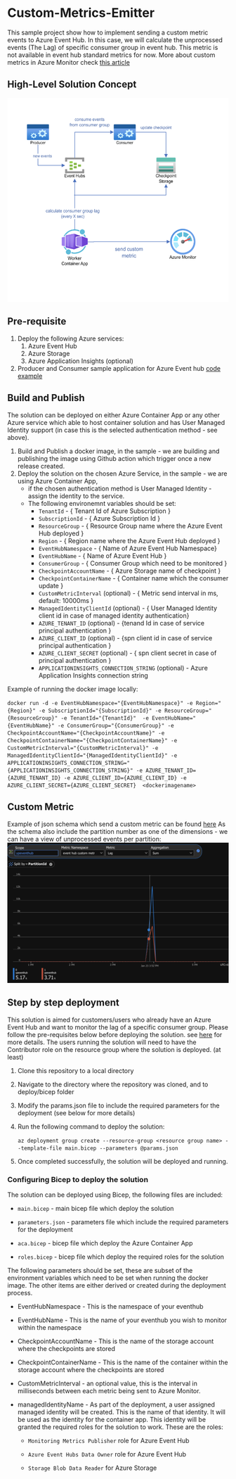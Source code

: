 # Custom-Metrics-Emitter
This sample project show how to implement sending a custom metric events to Azure Event Hub.
In this case, we will calculate the unprocessed events (The Lag) of specific consumer group in event hub.
This metric is not available in event hub standard metrics for now.
More about custom metrics in Azure Monitor check [this article](https://learn.microsoft.com/en-us/azure/azure-monitor/essentials/metrics-custom-overview) 

## High-Level Solution Concept
![image](design/design.png)

## Pre-requisite
1. Deploy the following Azure services:
   1.  Azure Event Hub
   2.  Azure Storage
   3.  Azure Application Insights (optional)
2. Producer and Consumer sample application for Azure Event hub [code example](https://learn.microsoft.com/en-us/azure/event-hubs/event-hubs-dotnet-standard-getstarted-send?tabs=passwordless%2Croles-azure-portal)




## Build and Publish
The solution can be deployed on either Azure Container App or any other Azure service which able to host container solution and has User Managed Identity support (in case this is the selected authentication method - see above).

1. Build and Publish a docker image, in the sample - we are building and publishing the image using Github action which trigger once a new release created.
2. Deploy the solution on the chosen Azure Service, in the sample - we are using Azure Container App, 
   - if the chosen authentication method is User Managed Identity - assign the identity to the service.
   - The following environemnt variables should be set:
     - `TenantId`             - { Tenant Id of Azure Subscription }
     - `SubscriptionId`          - { Azure Subscription Id }
     - `ResourceGroup`            - { Resource Group name where the Azure Event Hub deployed }
     - `Region`                   - { Region name where the Azure Event Hub deployed }
     - `EventHubNamespace`        - { Name of Azure Event Hub Namespace}
     - `EventHubName`             - { Name of Azure Event Hub }
     - `ConsumerGroup`            - { Consumer Group which need to be monitored }
     - `CheckpointAccountName`    - { Azure Storage name of checkpoint }
     - `CheckpointContainerName`  - { Container name which the consumer update }      
     - `CustomMetricInterval` (optional) - { Metric send interval in ms, default: 10000ms }
     - `ManagedIdentityClientId` (optional) - { User Managed Identity client id in case of managed identity authentication}
     - `AZURE_TENANT_ID` (optional) - {tenand Id in case of service principal authentication }
     - `AZURE_CLIENT_ID` (optional) - {spn client id in case of service principal authentication }
     - `AZURE_CLIENT_SECRET` (optional) - { spn client secret in case of principal authentication }
     - `APPLICATIONINSIGHTS_CONNECTION_STRING` (optional) - Azure Application Insights connection string

Example of running the docker image locally:

`docker run -d -e EventHubNamespace="{EventHubNamespace}" -e Region="{Region}" -e SubscriptionId="{SubscriptionId}" -e ResourceGroup="{ResourceGroup}" -e TenantId="{TenantId}"  -e EventHubName="{EventHubName}" -e ConsumerGroup="{ConsumerGroup}" -e CheckpointAccountName="{CheckpointAccountName}" -e CheckpointContainerName="{CheckpointContainerName}" -e CustomMetricInterval="{CustomMetricInterval}" -e ManagedIdentityClientId="{ManagedIdentityClientId}" -e APPLICATIONINSIGHTS_CONNECTION_STRING="{APPLICATIONINSIGHTS_CONNECTION_STRING}" -e AZURE_TENANT_ID={AZURE_TENANT_ID} -e AZURE_CLIENT_ID={AZURE_CLIENT_ID} -e AZURE_CLIENT_SECRET={AZURE_CLIENT_SECRET}  <dockerimagename>`

## Custom Metric
Example of json schema which send a custom metric can be found [here](test/custom1.json)
As the schema also include the partition number as one of the dimensions - we can have a view of unprocessed events per partition:
![image](design/view.png)


## Step by step deployment 

This solution is aimed for customers/users who already have an Azure Event Hub and want to monitor the lag of a specific consumer group. Please follow the pre-requisites below before deploying the solution. see [here](#Pre-requisite) for more details. The users running the solution will need to have the Contributor role on the resource group where the solution is deployed. (at least)

1. Clone this repository to a local directory

2. Navigate to the directory where the repository was cloned, and to deploy/bicep folder

3. Modify the params.json file to include the required parameters for the deployment (see below for more details)

4. Run the following command to deploy the solution:

   `az deployment group create --resource-group <resource group name> --template-file main.bicep --parameters @params.json`

5. Once completed successfully, the solution will be deployed and running.


### Configuring Bicep to deploy the solution

The solution can be deployed using Bicep, the following files are included:

- `main.bicep` - main bicep file which deploy the solution

- `parameters.json` - parameters file which include the required parameters for the deployment

- `aca.bicep` - bicep file which deploy the Azure Container App

- `roles.bicep` - bicep file which deploy the required roles for the solution

The following parameters should be set, these are subset of the environment variables which need to be set when running the docker image. The other items are either derived or created during the deployment process.

- EventHubNamespace - This is the namespace of your eventhub

- EventHubName - This is the name of your eventhub you wish to monitor within the namespace

- CheckpointAccountName - This is the name of the storage account where the checkpoints are stored

- CheckpointContainerName - This is the name of the container within the storage account where the checkpoints are stored

- CustomMetricInterval - an optional value, this is the interval in milliseconds between each metric being sent to Azure Monitor. 

- managedIdentityName - As part of the deployment, a user assigned managed identity will be created. This is the name of that identity. It will be used as the identity for the container app. This identity will be granted the required roles for the solution to work. These are the roles:

  - `Monitoring Metrics Publisher` role for Azure Event Hub

  - `Azure Event Hubs Data Owner` role for Azure Event Hub

  - `Storage Blob Data Reader` for Azure Storage


